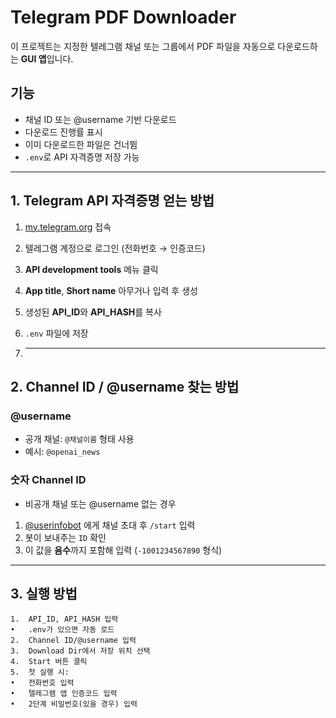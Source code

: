 # Telegram PDF Downloader

이 프로젝트는 지정한 텔레그램 채널 또는 그룹에서 PDF 파일을 자동으로 다운로드하는 **GUI 앱**입니다.

## 기능
- 채널 ID 또는 @username 기반 다운로드
- 다운로드 진행률 표시
- 이미 다운로드한 파일은 건너뜀
- `.env`로 API 자격증명 저장 가능

---

## 1. Telegram API 자격증명 얻는 방법

1. [my.telegram.org](https://my.telegram.org) 접속
2. 텔레그램 계정으로 로그인 (전화번호 → 인증코드)
3. **API development tools** 메뉴 클릭
4. **App title**, **Short name** 아무거나 입력 후 생성
5. 생성된 **API_ID**와 **API_HASH**를 복사
6. `.env` 파일에 저장

7. ---

## 2. Channel ID / @username 찾는 방법

### @username
- 공개 채널: `@채널이름` 형태 사용
- 예시: `@openai_news`

### 숫자 Channel ID
- 비공개 채널 또는 @username 없는 경우
1. [@userinfobot](https://t.me/userinfobot) 에게 채널 초대 후 `/start` 입력
2. 봇이 보내주는 `ID` 확인
3. 이 값을 **음수**까지 포함해 입력 (`-1001234567890` 형식)

---

## 3. 실행 방법
	1.	API_ID, API_HASH 입력
	•	.env가 있으면 자동 로드
	2.	Channel ID/@username 입력
	3.	Download Dir에서 저장 위치 선택
	4.	Start 버튼 클릭
	5.	첫 실행 시:
	•	전화번호 입력
	•	텔레그램 앱 인증코드 입력
	•	2단계 비밀번호(있을 경우) 입력
